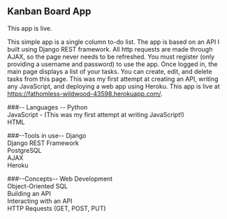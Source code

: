 ## Kanban Board App

This app is live.

This simple app is a single column to-do list. The app is based on an API I built using Django REST framework. All http requests are made through AJAX, so the page never needs to be refreshed. You must register (only providing a username and password) to use the app. Once logged in, the main page displays a list of your tasks. You can create, edit, and delete tasks from this page. This was my first attempt at creating an API, writing any JavaScript, and deploying a web app using Heroku. This app is live at https://fathomless-wildwood-43598.herokuapp.com/.

###-- Languages --
Python<br>
JavaScript - (This was my first attempt at writing JavaScript!)<br>
HTML<br>

###--Tools in use--
Django<br>
Django REST Framework<br>
PostgreSQL<br>
AJAX<br>
Heroku<br>

###--Concepts--
Web Development<br>
Object-Oriented SQL<br>
Building an API<br>
Interacting with an API<br>
HTTP Requests (GET, POST, PUT)<br>
